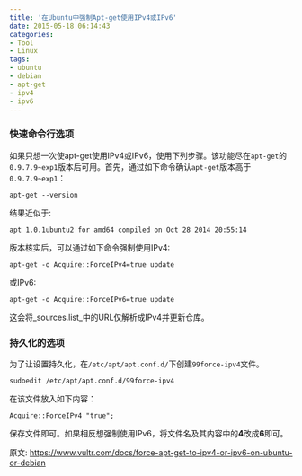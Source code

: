 ```yaml
---
title: '在Ubuntu中强制Apt-get使用IPv4或IPv6'
date: 2015-05-18 06:14:43
categories: 
- Tool
- Linux
tags: 
- ubuntu
- debian
- apt-get
- ipv4
- ipv6
---
```

### 快速命令行选项

如果只想一次使apt-get使用IPv4或IPv6，使用下列步骤。该功能尽在`apt-get`的`0.9.7.9~exp1`版本后可用。首先，通过如下命令确认`apt-get`版本高于`0.9.7.9~exp1`：
```
apt-get --version
```

结果近似于:
```
apt 1.0.1ubuntu2 for amd64 compiled on Oct 28 2014 20:55:14
```

版本核实后，可以通过如下命令强制使用IPv4:
```
apt-get -o Acquire::ForceIPv4=true update
```

或IPv6:
```
apt-get -o Acquire::ForceIPv6=true update
```

这会将_sources.list_中的URL仅解析成IPv4并更新仓库。

### 持久化的选项

为了让设置持久化，在`/etc/apt/apt.conf.d/`下创建`99force-ipv4`文件。
```
sudoedit /etc/apt/apt.conf.d/99force-ipv4
```

在该文件放入如下内容：
```
Acquire::ForceIPv4 "true";
```

保存文件即可。如果相反想强制使用IPv6，将文件名及其内容中的**4**改成**6**即可。

原文: https://www.vultr.com/docs/force-apt-get-to-ipv4-or-ipv6-on-ubuntu-or-debian
